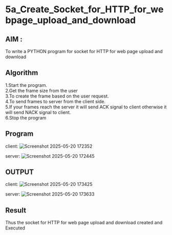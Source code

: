 # 5a_Create_Socket_for_HTTP_for_webpage_upload_and_download
## AIM :
To write a PYTHON program for socket for HTTP for web page upload and download
## Algorithm

1.Start the program.
<BR>
2.Get the frame size from the user
<BR>
3.To create the frame based on the user request.
<BR>
4.To send frames to server from the client side.
<BR>
5.If your frames reach the server it will send ACK signal to client otherwise it will send NACK signal to client.
<BR>
6.Stop the program
<BR>
## Program 
client:
![Screenshot 2025-05-20 172352](https://github.com/user-attachments/assets/eb093cb8-011f-471f-a744-4f5bdbf956e4)

server:
![Screenshot 2025-05-20 172445](https://github.com/user-attachments/assets/fb349014-b172-4d82-bdb6-3bf1dd0e0d28)



## OUTPUT
client:
![Screenshot 2025-05-20 173425](https://github.com/user-attachments/assets/4c633679-220a-4dc9-a633-cd940e30737e)

server:
![Screenshot 2025-05-20 173633](https://github.com/user-attachments/assets/be469f52-d5ad-43c3-92e8-f2f2eec2402c)


## Result
Thus the socket for HTTP for web page upload and download created and Executed
